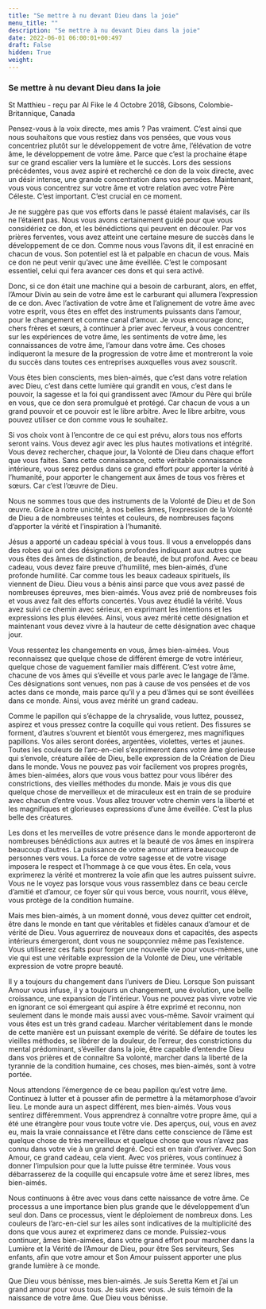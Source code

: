 ```yaml
---
title: "Se mettre à nu devant Dieu dans la joie"
menu_title: ""
description: "Se mettre à nu devant Dieu dans la joie"
date: 2022-06-01 06:00:01+00:497
draft: False
hidden: True
weight:
---
```

### Se mettre à nu devant Dieu dans la joie

St Matthieu - reçu par Al Fike le 4 Octobre 2018, Gibsons, Colombie-Britannique, Canada

Pensez-vous à la voix directe, mes amis ? Pas vraiment. C’est ainsi que nous souhaitons que vous restiez dans vos pensées, que vous vous concentriez plutôt sur le développement de votre âme, l’élévation de votre âme, le développement de votre âme. Parce que c’est la prochaine étape sur ce grand escalier vers la lumière et le succès. Lors des sessions précédentes, vous avez aspiré et recherché ce don de la voix directe, avec un désir intense, une grande concentration dans vos pensées. Maintenant, vous vous concentrez sur votre âme et votre relation avec votre Père Céleste. C’est important. C’est crucial en ce moment.

Je ne suggère pas que vos efforts dans le passé étaient malavisés, car ils ne l’étaient pas. Nous vous avons certainement guidé pour que vous considériez ce don, et les bénédictions qui peuvent en découler. Par vos prières ferventes, vous avez atteint une certaine mesure de succès dans le développement de ce don. Comme nous vous l’avons dit, il est enraciné en chacun de vous. Son potentiel est là et palpable en chacun de vous. Mais ce don ne peut venir qu’avec une âme éveillée. C’est le composant essentiel, celui qui fera avancer ces dons et qui sera activé.

Donc, si ce don était une machine qui a besoin de carburant, alors, en effet, l’Amour Divin au sein de votre âme est le carburant qui allumera l’expression de ce don. Avec l’activation de votre âme et l’alignement de votre âme avec votre esprit, vous êtes en effet des instruments puissants dans l’amour, pour le changement et comme canal d’amour. Je vous encourage donc, chers frères et sœurs, à continuer à prier avec ferveur, à vous concentrer sur les expériences de votre âme, les sentiments de votre âme, les connaissances de votre âme, l’amour dans votre âme. Ces choses indiqueront la mesure de la progression de votre âme et montreront la voie du succès dans toutes ces entreprises auxquelles vous avez souscrit.

Vous êtes bien conscients, mes bien-aimés, que c’est dans votre relation avec Dieu, c’est dans cette lumière qui grandit en vous, c’est dans le pouvoir, la sagesse et la foi qui grandissent avec l’Amour du Père qui brûle en vous, que ce don sera promulgué et protégé. Car chacun de vous a un grand pouvoir et ce pouvoir est le libre arbitre. Avec le libre arbitre, vous pouvez utiliser ce don comme vous le souhaitez.

Si vos choix vont à l’encontre de ce qui est prévu, alors tous nos efforts seront vains. Vous devez agir avec les plus hautes motivations et intégrité. Vous devez rechercher, chaque jour, la Volonté de Dieu dans chaque effort que vous faites. Sans cette connaissance, cette véritable connaissance intérieure, vous serez perdus dans ce grand effort pour apporter la vérité à l’humanité, pour apporter le changement aux âmes de tous vos frères et sœurs. Car c’est l’œuvre de Dieu.

Nous ne sommes tous que des instruments de la Volonté de Dieu et de Son œuvre. Grâce à notre unicité, à nos belles âmes, l’expression de la Volonté de Dieu a de nombreuses teintes et couleurs, de nombreuses façons d’apporter la vérité et l’inspiration à l’humanité.

Jésus a apporté un cadeau spécial à vous tous. Il vous a enveloppés dans des robes qui ont des désignations profondes indiquant aux autres que vous êtes des âmes de distinction, de beauté, de but profond. Avec ce beau cadeau, vous devez faire preuve d’humilité, mes bien-aimés, d’une profonde humilité. Car comme tous les beaux cadeaux spirituels, ils viennent de Dieu. Dieu vous a bénis ainsi parce que vous avez passé de nombreuses épreuves, mes bien-aimés. Vous avez prié de nombreuses fois et vous avez fait des efforts concertés. Vous avez étudié la vérité. Vous avez suivi ce chemin avec sérieux, en exprimant les intentions et les expressions les plus élevées. Ainsi, vous avez mérité cette désignation et maintenant vous devez vivre à la hauteur de cette désignation avec chaque jour.

Vous ressentez les changements en vous, âmes bien-aimées. Vous reconnaissez que quelque chose de différent émerge de votre intérieur, quelque chose de vaguement familier mais différent. C’est votre âme, chacune de vos âmes qui s’éveille et vous parle avec le langage de l’âme. Ces désignations sont venues, non pas à cause de vos pensées et de vos actes dans ce monde, mais parce qu’il y a peu d’âmes qui se sont éveillées dans ce monde. Ainsi, vous avez mérité un grand cadeau.

Comme le papillon qui s’échappe de la chrysalide, vous luttez, poussez, aspirez et vous pressez contre la coquille qui vous retient. Des fissures se forment, d’autres s’ouvrent et bientôt vous émergerez, mes magnifiques papillons. Vos ailes seront dorées, argentées, violettes, vertes et jaunes. Toutes les couleurs de l’arc-en-ciel s’exprimeront dans votre âme glorieuse qui s’envole, créature ailée de Dieu, belle expression de la Création de Dieu dans le monde. Vous ne pouvez pas voir facilement vos propres progrès, âmes bien-aimées, alors que vous vous battez pour vous libérer des constrictions, des vieilles méthodes du monde. Mais je vous dis que quelque chose de merveilleux et de miraculeux est en train de se produire avec chacun d’entre vous. Vous allez trouver votre chemin vers la liberté et les magnifiques et glorieuses expressions d’une âme éveillée. C’est la plus belle des créatures.

Les dons et les merveilles de votre présence dans le monde apporteront de nombreuses bénédictions aux autres et la beauté de vos âmes en inspirera beaucoup d’autres. La puissance de votre amour attirera beaucoup de personnes vers vous. La force de votre sagesse et de votre visage imposera le respect et l’hommage à ce que vous êtes. En cela, vous exprimerez la vérité et montrerez la voie afin que les autres puissent suivre. Vous ne le voyez pas lorsque vous vous rassemblez dans ce beau cercle d’amitié et d’amour, ce foyer sûr qui vous berce, vous nourrit, vous élève, vous protège de la condition humaine.

Mais mes bien-aimés, à un moment donné, vous devez quitter cet endroit, être dans le monde en tant que véritables et fidèles canaux d’amour et de vérité de Dieu. Vous aguerrirez de nouveaux dons et capacités, des aspects intérieurs émergeront, dont vous ne soupçonniez même pas l’existence. Vous utiliserez ces faits pour forger une nouvelle vie pour vous-mêmes, une vie qui est une véritable expression de la Volonté de Dieu, une véritable expression de votre propre beauté.

Il y a toujours du changement dans l’univers de Dieu. Lorsque Son puissant Amour vous infuse, il y a toujours un changement, une évolution, une belle croissance, une expansion de l’intérieur. Vous ne pouvez pas vivre votre vie en ignorant ce soi émergeant qui aspire à être exprimé et reconnu, non seulement dans le monde mais aussi avec vous-même. Savoir vraiment qui vous êtes est un très grand cadeau. Marcher véritablement dans le monde de cette manière est un puissant exemple de vérité. Se défaire de toutes les vieilles méthodes, se libérer de la douleur, de l’erreur, des constrictions du mental prédominant, s’éveiller dans la joie, être capable d’entendre Dieu dans vos prières et de connaître Sa volonté, marcher dans la liberté de la tyrannie de la condition humaine, ces choses, mes bien-aimés, sont à votre portée.

Nous attendons l’émergence de ce beau papillon qu’est votre âme. Continuez à lutter et à pousser afin de permettre à la métamorphose d’avoir lieu. Le monde aura un aspect différent, mes bien-aimés. Vous vous sentirez différemment. Vous apprendrez à connaître votre propre âme, qui a été une étrangère pour vous toute votre vie. Des aperçus, oui, vous en avez eu, mais la vraie connaissance et l’être dans cette conscience de l’âme est quelque chose de très merveilleux et quelque chose que vous n’avez pas connu dans votre vie à un grand degré. Ceci est en train d’arriver. Avec Son Amour, ce grand cadeau, cela vient. Avec vos prières, vous continuez à donner l’impulsion pour que la lutte puisse être terminée. Vous vous débarrasserez de la coquille qui encapsule votre âme et serez libres, mes bien-aimés.

Nous continuons à être avec vous dans cette naissance de votre âme. Ce processus a une importance bien plus grande que le développement d’un seul don. Dans ce processus, vient le déploiement de nombreux dons. Les couleurs de l’arc-en-ciel sur les ailes sont indicatives de la multiplicité des dons que vous aurez et exprimerez dans ce monde. Puissiez-vous continuer, âmes bien-aimées, dans votre grand effort pour marcher dans la Lumière et la Vérité de l’Amour de Dieu, pour être Ses serviteurs, Ses enfants, afin que votre amour et Son Amour puissent apporter une plus grande lumière à ce monde.

Que Dieu vous bénisse, mes bien-aimés. Je suis Seretta Kem et j’ai un grand amour pour vous tous. Je suis avec vous. Je suis témoin de la naissance de votre âme. Que Dieu vous bénisse.




